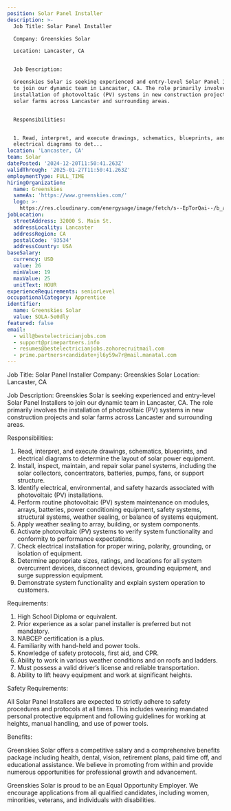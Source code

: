 ```yaml
---
position: Solar Panel Installer
description: >-
  Job Title: Solar Panel Installer

  Company: Greenskies Solar

  Location: Lancaster, CA 


  Job Description:

  Greenskies Solar is seeking experienced and entry-level Solar Panel Installers
  to join our dynamic team in Lancaster, CA. The role primarily involves the
  installation of photovoltaic (PV) systems in new construction projects and
  solar farms across Lancaster and surrounding areas. 


  Responsibilities:


  1. Read, interpret, and execute drawings, schematics, blueprints, and
  electrical diagrams to det...
location: 'Lancaster, CA'
team: Solar
datePosted: '2024-12-20T11:50:41.263Z'
validThrough: '2025-01-27T11:50:41.263Z'
employmentType: FULL_TIME
hiringOrganization:
  name: Greenskies
  sameAs: 'https://www.greenskies.com/'
  logo: >-
    https://res.cloudinary.com/energysage/image/fetch/s--EpTorQai--/b_auto,c_pad,f_auto,h_200,q_auto,w_200/https://es-media-prod.s3.amazonaws.com/media/supplier/logo/source/Greenskies_Clean_Focus_Company.jpg
jobLocation:
  streetAddress: 32000 S. Main St.
  addressLocality: Lancaster
  addressRegion: CA
  postalCode: '93534'
  addressCountry: USA
baseSalary:
  currency: USD
  value: 26
  minValue: 19
  maxValue: 25
  unitText: HOUR
experienceRequirements: seniorLevel
occupationalCategory: Apprentice
identifier:
  name: Greenskies Solar
  value: SOLA-5e0dly
featured: false
email:
  - will@bestelectricianjobs.com
  - support@primepartners.info
  - resumes@bestelectricianjobs.zohorecruitmail.com
  - prime.partners+candidate+jl6y59w7r@mail.manatal.com
---
```




Job Title: Solar Panel Installer
Company: Greenskies Solar
Location: Lancaster, CA 

Job Description:
Greenskies Solar is seeking experienced and entry-level Solar Panel Installers to join our dynamic team in Lancaster, CA. The role primarily involves the installation of photovoltaic (PV) systems in new construction projects and solar farms across Lancaster and surrounding areas. 

Responsibilities:

1. Read, interpret, and execute drawings, schematics, blueprints, and electrical diagrams to determine the layout of solar power equipment.
2. Install, inspect, maintain, and repair solar panel systems, including the solar collectors, concentrators, batteries, pumps, fans, or support structure.
3. Identify electrical, environmental, and safety hazards associated with photovoltaic (PV) installations.
4. Perform routine photovoltaic (PV) system maintenance on modules, arrays, batteries, power conditioning equipment, safety systems, structural systems, weather sealing, or balance of systems equipment.
5. Apply weather sealing to array, building, or system components.
6. Activate photovoltaic (PV) systems to verify system functionality and conformity to performance expectations.
7. Check electrical installation for proper wiring, polarity, grounding, or isolation of equipment.
8. Determine appropriate sizes, ratings, and locations for all system overcurrent devices, disconnect devices, grounding equipment, and surge suppression equipment.
9. Demonstrate system functionality and explain system operation to customers.

Requirements:

1. High School Diploma or equivalent.
2. Prior experience as a solar panel installer is preferred but not mandatory.
3. NABCEP certification is a plus.
4. Familiarity with hand-held and power tools.
5. Knowledge of safety protocols, first aid, and CPR.
6. Ability to work in various weather conditions and on roofs and ladders.
7. Must possess a valid driver’s license and reliable transportation.
8. Ability to lift heavy equipment and work at significant heights.

Safety Requirements:

All Solar Panel Installers are expected to strictly adhere to safety procedures and protocols at all times. This includes wearing mandated personal protective equipment and following guidelines for working at heights, manual handling, and use of power tools. 

Benefits:

Greenskies Solar offers a competitive salary and a comprehensive benefits package including health, dental, vision, retirement plans, paid time off, and educational assistance. We believe in promoting from within and provide numerous opportunities for professional growth and advancement.

Greenskies Solar is proud to be an Equal Opportunity Employer. We encourage applications from all qualified candidates, including women, minorities, veterans, and individuals with disabilities.
